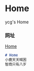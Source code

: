 # Home
ycg's Home


### 网址
<!-- [blog](https://yyycggg.github.io/blog/) -->

[Home](https://yyycggg.github.io/Only_wk/home/)

```markdown
# Home
小鹿天天喊困
智商只有八岁
```

